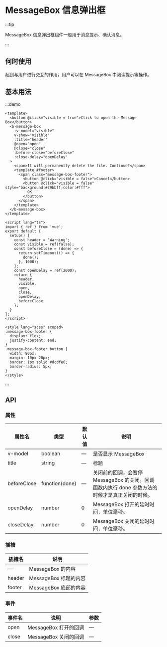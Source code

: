 <!--
 * @Author: -yayabb 2286834433@qq.com
 * @Date: 2023-02-16 21:37:27
 * @LastEditors: Xia Yuang xiayuang@foxmail.com
 * @LastEditTime: 2023-02-17 11:53:24
 * @FilePath: \BitBounceFE-UI\packages\bb-ui\docs\components\message-box\index.md
-->

# MessageBox 信息弹出框

:::tip

MessageBox 信息弹出框组件一般用于消息提示、确认消息。

:::

## 何时使用

起到与用户进行交互的作用，用户可以在 MessageBox 中阅读提示等操作。

## 基本用法

:::demo

```vue
<template>
  <button @click="visible = true">Click to open the Message Box</button>
  <b-message-box
    :v-model="visible"
    v-show="visible"
    :title="header"
    @open="open"
    @close="close"
    :before-close="beforeClose"
    :close-delay="openDelay"
  >
    <span>It will permanently delete the file. Continue?</span>
    <template #footer>
      <span class="message-box-footer">
        <button @click="visible = false">Cancel</button>
        <button @click="visible = false" style="background:#79bbff;color:#fff">
          OK
        </button>
      </span>
    </template>
  </b-message-box>
</template>

<script lang="ts">
import { ref } from 'vue';
export default {
  setup() {
    const header = 'Warning';
    const visible = ref(false);
    const beforeClose = (done) => {
      return setTimeout(() => {
        done();
      }, 1000);
    };
    const openDelay = ref(2000);
    return {
      header,
      visible,
      open,
      close,
      openDelay,
      beforeClose
    };
  }
};
</script>

<style lang="scss" scoped>
.message-box-footer {
  display: flex;
  justify-content: end;
}
.message-box-footer button {
  width: 80px;
  margin: 10px 20px;
  border: 1px solid #dcdfe6;
  border-radius: 5px;
}
</style>
```

:::

## API

### 属性

| 属性名      | 类型           | 默认值 | 说明                                                                                           |
| ----------- | -------------- | ------ | ---------------------------------------------------------------------------------------------- |
| v-model     | boolean        | —      | 是否显示 MessageBox                                                                            |
| title       | string         | —      | 标题                                                                                           |
| beforeClose | function(done) | —      | 关闭前的回调，会暂停 MessageBox 的关闭。回调函数内执行 done 参数方法的时候才是真正关闭的时候。 |
| openDelay   | number         | 0      | MessageBox 打开的延时时间，单位毫秒。                                                          |
| closeDelay  | number         | 0      | MessageBox 关闭的延时时间，单位毫秒。                                                          |

### 插槽

| 插槽名 | 说明                  |
| ------ | --------------------- |
| —      | MessageBox 的内容     |
| header | MessageBox 标题的内容 |
| footer | MessageBox 底部的内容 |

### 事件

| 事件名 | 说明                  | 参数 |
| ------ | --------------------- | ---- |
| open   | MessageBox 打开的回调 | —    |
| close  | MessageBox 关闭的回调 | —    |
